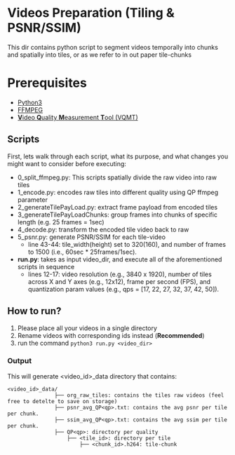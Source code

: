 # Videos Preparation (Tiling & PSNR/SSIM)
This dir contains python script to segment videos temporally into chunks and spatially into tiles,
or as we refer to in out paper tile-chunks

# Prerequisites
* [Python3](https://www.python.org/downloads/)
* [FFMPEG](https://ffmpeg.org)
* [**V**ideo **Q**uality **M**easurement **T**ool (VQMT) ](https://github.com/rolinh/VQMT)

## Scripts
First, lets walk through each script, what its purpose, and what changes you might want to consider before executing:
* 0_split_ffmpeg.py: This scripts spatially divide the raw video into raw tiles
* 1_encode.py: encodes raw tiles into different quality using QP ffmpeg parameter
* 2_generateTilePayLoad.py: extract frame payload from encoded tiles
* 3_generateTilePayLoadChunks: group frames into chunks of specific length (e.g. 25 frames = 1sec)
* 4_decode.py: transform the encoded tile video back to raw
* 5_psnr.py: generate PSNR/SSIM for each tile-video
  * line 43-44: tile_width(height) set to 320(160), and number of frames to 1500 (i.e., 60sec * 25frames/1sec).
* **run.py**: takes as input video_dir, and execute all of the aforementioned scripts in sequence
  * lines 12-17: video resolution (e.g., 3840 x 1920), number of tiles across X and Y axes (e.g., 12x12),
    frame per second (FPS), and quantization param values (e.g., qps = [17, 22, 27, 32, 37, 42, 50]).
## How to run?
1. Please place all your videos in a single directory
1. Rename videos with corresponding ids instead (**Recommended**)
1. run the command `python3 run.py <video_dir>`
### Output
This will generate <video_id>_data directory that contains:
```
<video_id>_data/
               ├── org_raw_tiles: contains the tiles raw videos (feel free to detelte to save on storage)
               ├── psnr_avg_QP<qp>.txt: contains the avg psnr per tile per chunk.
               ├── ssim_avg_QP<qp>.txt: contains the avg ssim per tile per chunk.
               ├── QP<qp>: directory per quality
                   ├── <tile_id>: directory per tile
                       ├── <chunk_id>.h264: tile-chunk
```
